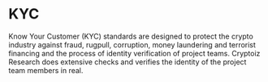 # KYC
Know Your Customer (KYC) standards are designed to protect the crypto industry against fraud, rugpull, corruption, money laundering and terrorist financing and the process of identity verification of project teams. Cryptoiz Research does extensive checks and verifies the identity of the project team members in real.
